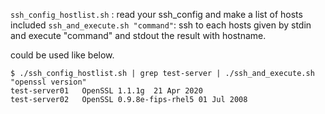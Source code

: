 `ssh_config_hostlist.sh` : read your ssh_config and make a list of hosts included
`ssh_and_execute.sh "command"`: ssh to each hosts given by stdin and execute "command" and stdout the result with hostname.

could be used like below.

```
$ ./ssh_config_hostlist.sh | grep test-server | ./ssh_and_execute.sh "openssl version"
test-server01	OpenSSL 1.1.1g  21 Apr 2020
test-server02	OpenSSL 0.9.8e-fips-rhel5 01 Jul 2008
```

